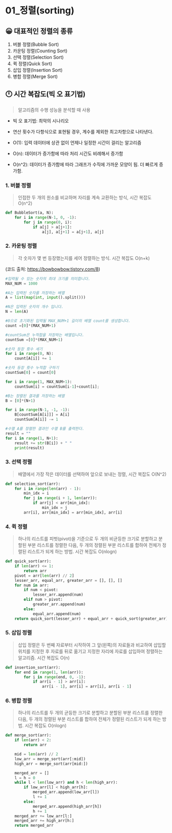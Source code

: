 # 01_정렬(sorting)



## 😀 대표적인 정렬의 종류

1. 버블 정렬(Bubble Sort)
2. 카운팅 정렬(Counting Sort)
3. 선택 정렬(Selection Sort)
4. 퀵 정렬(Quick Sort)
5. 삽입 정렬(Insertion Sort)
6. 병합 정렬(Merge Sort)



## 🕛 시간 복잡도(빅 오 표기법)

> 알고리즘의 수행 성능을 분석할 때 사용

- 빅 오 표기법: 최악의 시나리오
- 연산 횟수가 다항식으로 표현될 경우, 계수를 제외한 최고차항으로 나타낸다.



- O(1): 입력 데이터에 상관 없이 언제나 일정한 시간이 걸리는 알고리즘 
- O(n): 데이터가 증가함에 따라 처리 시간도 비례해서 증가함 
- O(n^2): 데이터가 증가함에 따라 그래프가 수직에 가까운 모양이 됨. 더 빠르게 증가함.



### 1. 버블 정렬

> 인접한 두 개의 원소를 비교하며 자리를 계속 교환하는 방식, 시간 복잡도 O(n^2)

```python
def BubbleSort(a, N):
    for i in range(N-1, 0, -1):
        for j in range(0, i):
            if a[j] > a[j+1]:
                a[j], a[j+1] = a[j+1], a[j]
```



### 2. 카운팅 정렬

> 각 숫자가 몇 번 등장했는지를 세어 정렬하는 방식. 시간 복잡도 O(n+k)

(코드 출처: https://bowbowbow.tistory.com/8)

```python
#입력될 수 있는 숫자의 최대 크기를 의미합니다. 
MAX_NUM = 1000

#A는 입력된 숫자를 저장하는 배열 
A = list(map(int, input().split()))

#N은 입력된 숫자의 개수 입니다.
N = len(A)

#0으로 초기화된 입력될 MAX_NUM+1 길이의 배열 count를 생성합니다.
count =[0]*(MAX_NUM+1)

#countSum은 누적합을 저장하는 배열입니다.
countSum =[0]*(MAX_NUM+1)

#숫자 등장 횟수 세기
for i in range(0, N):
    count[A[i]] += 1

#숫자 등장 횟수 누적합 구하기  
countSum[0] = count[0]

for i in range(1, MAX_NUM+1):
	countSum[i] = countSum[i-1]+count[i];

#B는 정렬된 결과를 저장하는 배열  
B = [0]*(N+1)

for i in range(N-1, -1, -1):  
    B[countSum[A[i]]] = A[i]  
    countSum[A[i]] -= 1    

#수열 A를 정렬한 결과인 수열 B를 출력한다.
result = ""
for i in range(1, N+1):
	result += str(B[i]) + " "
	print(result)
```



### 3. 선택 정렬

> 배열에서 가장 작은 데이터를 선택하여 앞으로 보내는 정렬, 시간 복잡도 O(N^2)

```python
def selection_sort(arr):
    for i in range(len(arr) - 1):
        min_idx = i
        for j in range(i + 1, len(arr)):
            if arr[j] < arr[min_idx]:
                min_idx = j
        arr[i], arr[min_idx] = arr[min_idx], arr[i]
```



### 4. 퀵 정렬

> 하나의 리스트를 피벗(pivot)을 기준으로 두 개의 비균등한 크기로 분할하고 분할된 부분 리스트를 정렬한 다음, 두 개의 정렬된 부분 리스트를 합하여 전체가 정렬된 리스트가 되게 하는 방법. 시간 복잡도 O(nlogn)

```python
def quick_sort(arr):
    if len(arr) <= 1:
        return arr
    pivot = arr[len(arr) // 2]
    lesser_arr, equal_arr, greater_arr = [], [], []
    for num in arr:
        if num < pivot:
            lesser_arr.append(num)
        elif num > pivot:
            greater_arr.append(num)
        else:
            equal_arr.append(num)
    return quick_sort(lesser_arr) + equal_arr + quick_sort(greater_arr)
```



### 5. 삽입 정렬

> 삽입 정렬은 두 번째 자료부터 시작하여 그 앞(왼쪽)의 자료들과 비교하여 삽입할 위치를 지정한 후 자료를 뒤로 옮기고 지정한 자리에 자료를 삽입하여 정렬하는 알고리즘. 시간 복잡도 O(n)

``` python
def insertion_sort(arr):
    for end in range(1, len(arr)):
        for i in range(end, 0, -1):
            if arr[i - 1] > arr[i]:
                arr[i - 1], arr[i] = arr[i], arr[i - 1]
```



### 6. 병합 정렬

> 하나의 리스트를 두 개의 균등한 크기로 분할하고 분할된 부분 리스트를 정렬한 다음, 두 개의 정렬된 부분 리스트를 합하여 전체가 정렬된 리스트가 되게 하는 방법. 시간 복잡도 O(nlogn)

```python
def merge_sort(arr):
    if len(arr) < 2:
        return arr

    mid = len(arr) // 2
    low_arr = merge_sort(arr[:mid])
    high_arr = merge_sort(arr[mid:])

    merged_arr = []
    l = h = 0
    while l < len(low_arr) and h < len(high_arr):
        if low_arr[l] < high_arr[h]:
            merged_arr.append(low_arr[l])
            l += 1
        else:
            merged_arr.append(high_arr[h])
            h += 1
    merged_arr += low_arr[l:]
    merged_arr += high_arr[h:]
    return merged_arr
```

